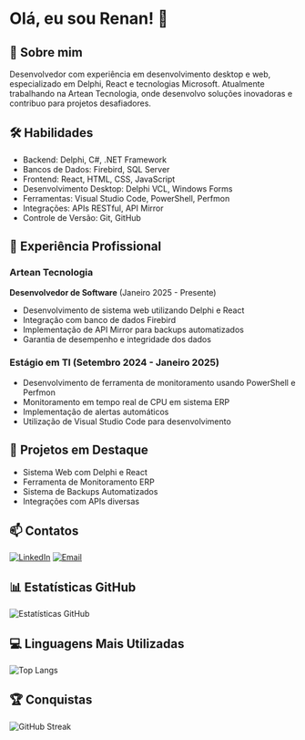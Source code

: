 # Olá, eu sou Renan! 👋

## 🚀 Sobre mim
Desenvolvedor com experiência em desenvolvimento desktop e web, especializado em Delphi, React e tecnologias Microsoft. Atualmente trabalhando na Artean Tecnologia, onde desenvolvo soluções inovadoras e contribuo para projetos desafiadores.

## 🛠 Habilidades
- Backend: Delphi, C#, .NET Framework
- Bancos de Dados: Firebird, SQL Server
- Frontend: React, HTML, CSS, JavaScript
- Desenvolvimento Desktop: Delphi VCL, Windows Forms
- Ferramentas: Visual Studio Code, PowerShell, Perfmon
- Integrações: APIs RESTful, API Mirror
- Controle de Versão: Git, GitHub

## 💼 Experiência Profissional

### Artean Tecnologia
**Desenvolvedor de Software** (Janeiro 2025 - Presente)
- Desenvolvimento de sistema web utilizando Delphi e React
- Integração com banco de dados Firebird
- Implementação de API Mirror para backups automatizados
- Garantia de desempenho e integridade dos dados

### Estágio em TI (Setembro 2024 - Janeiro 2025)
- Desenvolvimento de ferramenta de monitoramento usando PowerShell e Perfmon
- Monitoramento em tempo real de CPU em sistema ERP
- Implementação de alertas automáticos
- Utilização de Visual Studio Code para desenvolvimento

## 🔭 Projetos em Destaque
- Sistema Web com Delphi e React
- Ferramenta de Monitoramento ERP
- Sistema de Backups Automatizados
- Integrações com APIs diversas

## 📫 Contatos
[![LinkedIn](https://img.shields.io/badge/LinkedIn-0077B5?style=for-the-badge&logo=linkedin&logoColor=white)](https://www.linkedin.com/in/renan-dirceu-de-almeida-16645025a/)
[![Email](https://img.shields.io/badge/Email-D14836?style=for-the-badge&logo=gmail&logoColor=white)](mailto:tatusage@gmail.com)

## 📊 Estatísticas GitHub
![Estatísticas GitHub](https://github-readme-stats.vercel.app/api?username=Renan0004&show_icons=true&theme=dracula)

## 💻 Linguagens Mais Utilizadas
![Top Langs](https://github-readme-stats.vercel.app/api/top-langs/?username=Renan0004&layout=compact&theme=dracula)

## 🏆 Conquistas
![GitHub Streak](https://github-readme-streak-stats.herokuapp.com/?user=Renan0004&theme=dracula)
